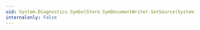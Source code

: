 ```yaml
---
uid: System.Diagnostics.SymbolStore.SymDocumentWriter.SetSource(System.Byte[])
internalonly: False
---
```

